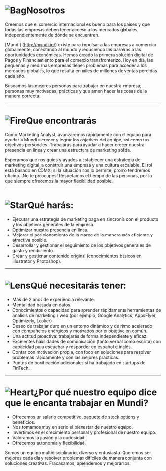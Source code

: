 # ![Bag](/icons/bag.svg 'Bag')Nosotros
Creemos que el comercio internacional es bueno para los países y que todas las empresas deben tener acceso a los mercados globales, independientemente de dónde se encuentren.

[Mundi] (http://mundi.io/) existe para impulsar a las empresas a comerciar globalmente, conectando al mundo y reduciendo las barreras a las oportunidades económicas. Hemos creado la primera solución digital de Pagos y Financiamiento para el comercio transfronterizo. Hoy en día, las pequeñas y medianas empresas tienen problemas para acceder a los mercados globales, lo que resulta en miles de millones de ventas perdidas cada año.

Buscamos las mejores personas para trabajar en nuestra empresa; personas muy motivadas, prácticas y que amen hacer las cosas de la manera correcta.

---

# ![Fire](/icons/fire.svg 'Fire')Que encontrarás
Como Marketing Analyst, avanzaremos rápidamente con el equipo para ayudar a Mundi a crecer y lograr los objetivos del equipo, así como tus objetivos personales. Trabajarás para ayudar a hacer crecer nuestra presencia en línea y crear una estructura de marketing sólida.

Esperamos que nos guíes y ayudes a establecer una estrategia de marketing digital, a construir una empresa y una cultura escalable. El rol está basado en CDMX; si la situación nos lo permite, pronto tendremos oficina. ¡No te preocupes! Respetamos el tiempo de las personas, por lo que siempre ofrecemos la mayor flexibilidad posible.

---

# ![Star](/icons/star.svg 'Star')Qué harás:
- Ejecutar una estrategia de marketing paga en sincronía con el producto y los objetivos generales de la empresa.
- Optimizar nuestra presencia en línea.
- Mejorar el posicionamiento de la marca de la manera más eficiente y atractiva posible.
- Desarrollar y gestionar el seguimiento de los objetivos generales de gasto y rendimiento.
- Crear y gestionar contenido original (conocimientos básicos en Illustrator y Photoshop).

---

# ![Lens](/icons/lens.svg 'Lens')Qué necesitarás tener:
- Más de 2 años de experiencia relevante.
- Mentalidad basada en datos.
- Conocimientos o capacidad para aprender rápidamente herramientas de análisis de marketing / web (por ejemplo, Google Analytics, AppsFlyer, Optimizely, Looker)
- Deseo de trabajar duro en un entorno dinámico y de ritmo acelerado con compañeros enérgicos y motivados por el objetivo en común.
- Una actitud proactiva: trabajarás de forma independiente y eficaz.
- Excelentes habilidades de comunicación (tanto verbal como escrita) con capacidad para escuchar y responder en español e inglés.
- Contar con motivación propia, con foco en soluciones para resolver problemas rápidamente y con las mejores prácticas.
- Puntos de bonificación adicionales si ha trabajado en startups de FinTech.

---

# ![Heart](/icons/heart.svg 'heart')¿Por qué nuestro equipo dice que le encanta trabajar en Mundi?
- Ofrecemos un salario competitivo, paquete de stock options y beneficios.
- Nos tomamos muy en serio el bienestar de nuestro equipo.
- Invertimos en el crecimiento personal y profesional de nuestro equipo.
- Valoramos la pasión y la curiosidad.
- Ofrecemos autonomía y flexibilidad.

Somos un equipo multidisciplinario, diverso y entusiasta. Queremos ser mejores cada día y resolver problemas difíciles de manera conjunta con soluciones creativas. Fracasamos, aprendemos y mejoramos.
